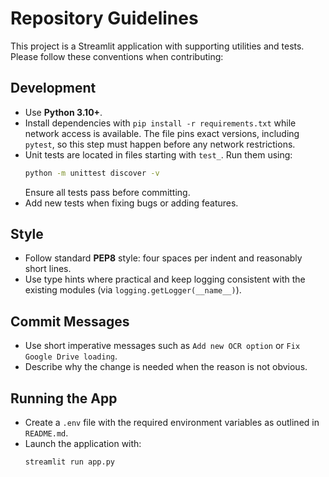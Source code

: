# Repository Guidelines

This project is a Streamlit application with supporting utilities and tests.
Please follow these conventions when contributing:

## Development
- Use **Python 3.10+**.
- Install dependencies with `pip install -r requirements.txt` while network
  access is available. The file pins exact versions, including `pytest`, so
  this step must happen before any network restrictions.
- Unit tests are located in files starting with `test_`. Run them using:
  ```bash
  python -m unittest discover -v
  ```
  Ensure all tests pass before committing.
- Add new tests when fixing bugs or adding features.

## Style
- Follow standard **PEP8** style: four spaces per indent and reasonably
  short lines.
- Use type hints where practical and keep logging consistent with the
  existing modules (via `logging.getLogger(__name__)`).

## Commit Messages
- Use short imperative messages such as `Add new OCR option` or
  `Fix Google Drive loading`.
- Describe why the change is needed when the reason is not obvious.

## Running the App
- Create a `.env` file with the required environment variables as
  outlined in `README.md`.
- Launch the application with:
  ```bash
  streamlit run app.py
  ```


